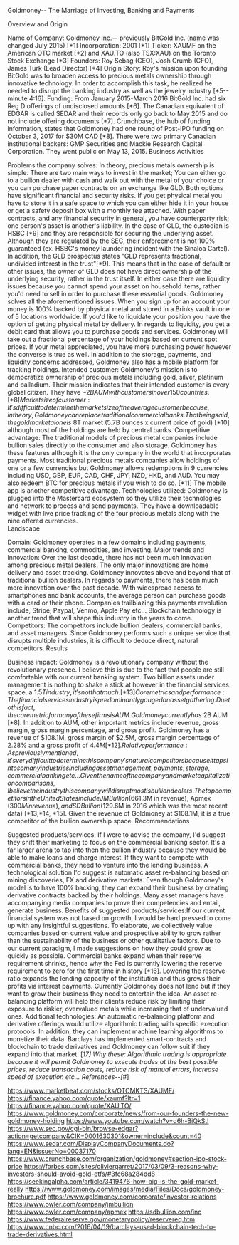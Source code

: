 Goldmoney-- The Marriage of Investing, Banking and Payments

Overview and Origin

Name of Company: Goldmoney Inc.-- previously BitGold Inc. (name was changed July 2015) [*1]
Incorporation: 2001 [*1]
Ticker: XAUMF on the American OTC market [*2] and XAU.TO (also TSX:XAU) on the Toronto Stock Exchange [*3]
Founders: Roy Sebag (CEO), Josh Crumb (CFO), James Turk (Lead Director) [*4]
Origin Story: Roy's mission upon founding BitGold was to broaden access to precious metals ownership through innovative technology.  In order to accomplish this task, he realized he needed to disrupt the banking industry as well as the jewelry industry [*5--minute 4:16]. 
Funding: From January 2015-March 2016 BitGold Inc. had six Reg D offerings of undisclosed amounts [*6]. The Canadian equivalent of EDGAR is called SEDAR and their records only go back to May 2015 and do not include offering documents [*7]. Crunchbase, the hub of funding information, states that Goldmoney had one round of Post-IPO funding on October 3, 2017 for $30M CAD [*8]. There were two primary Canadian institutional backers: GMP Securities and Mackie Research Capital Corporation. They went public on May 13, 2015.
Business Activities

Problems the company solves: In theory, precious metals ownership is simple.  There are two main ways to invest in the market; You can either go to a bullion dealer with cash and walk out with the metal of your choice or you can purchase paper contracts on an exchange like GLD.  Both options have significant financial and security risks.  If you get physical metal you have to store it in a safe space to which you can either hide it in your house or get a safety deposit box with a monthly fee attached.  With paper contracts, and any financial security in general, you have counterparty risk; one person's asset is another's liability.  In the case of GLD, the custodian is HSBC [*9] and they are responsible for securing the underlying asset.  Although they are regulated by the SEC, their enforcement is not 100% guaranteed (ex. HSBC's money laundering incident with the Sinaloa Cartel).  In addition, the GLD prospectus states "GLD represents fractional, undivided interest in the trust"[*9]. This means that in the case of default or other issues, the owner of GLD does not have direct ownership of the underlying security, rather in the trust itself.  In either case there are liquidity issues because you cannot spend your asset on household items, rather you'd need to sell in order to purchase these essential goods.  Goldmoney solves all the aforementioned issues.  When you sign up for an account your money is 100% backed by physical metal and stored in a Brinks vault in one of 5 locations worldwide.  If you'd like to liquidate your position you have the option of getting physical metal by delivery.  In regards to liquidity, you get a debit card that allows you to purchase goods and services.  Goldmoney will take out a fractional percentage of your holdings based on current spot prices.  If your metal appreciated, you have more purchasing power however the converse is true as well.  In addition to the storage, payments, and liquidity concerns addressed, Goldmoney also has a mobile platform for tracking holdings.
Intended customer: Goldmoney's mission is to democratize ownership of precious metals including gold, silver, platinum and palladium.  Their mission indicates that their intended customer is every global citizen.  They have ~$2B AUM with customers in over 150 countries. [*8]
Market size of customer: It's difficult to determine the market size of the average customer because, in theory, Goldmoney can replace traditional commercial banks.  That being said, the gold market alone is ~$8T market (5.7B ounces x current price of gold) [*10] although most of the holdings are held by central banks. 
Competitive advantage: The traditional models of precious metal companies include bullion sales directly to the consumer and also storage.  Goldmoney has these features although it is the only company in the world that incorporates payments.  Most traditional precious metals companies allow holdings of one or a few currencies but Goldmoney allows redemptions in 9 currencies including USD, GBP, EUR, CAD, CHF, JPY, NZD, HKD, and AUD.  You may also redeem BTC for precious metals if you wish to do so.  [*11]  The mobile app is another competitive advantage.
Technologies utilized: Goldmoney is plugged into the Mastercard ecosystem so they utilize their technologies and network to process and send payments.  They have a downloadable widget with live price tracking of the four precious metals along with the nine offered currencies.   
Landscape

Domain: Goldmoney operates in a few domains including payments, commercial banking, commodities, and investing.
Major trends and innovation: Over the last decade, there has not been much innovation among precious metal dealers.  The only major innovations are home delivery and asset tracking.  Goldmoney innovates above and beyond that of traditional bullion dealers.  In regards to payments, there has been much more innovation over the past decade.  With widespread access to smartphones and bank accounts, the average person can purchase goods with a card or their phone.  Companies trailblazing this payments revolution include, Stripe, Paypal, Venmo, Apple Pay etc... Blockchain technology is another trend that will shape this industry in the years to come. 
Competitors: The competitors include bullion dealers, commercial banks, and asset managers.  Since Goldmoney performs such a unique service that disrupts multiple industries, it is difficult to deduce direct, natural competitors. 
Results

Business impact: Goldmoney is a revolutionary company without the revolutionary presence.  I believe this is due to the fact that people are still comfortable with our current banking system.  Two billion assets under management is nothing to shake a stick at however in the financial services space, a $1.5T industry, it's not that much.  [*13]
Core metrics and performance: The financial services industry is predominantly gauged on asset gathering.  Due to this fact, the core metric for many of these firms is AUM.  Goldmoney currently has ~$2B AUM [*8].  In addition to AUM, other important metrics include revenue, gross margin, gross margin percentage, and gross profit.  Goldmoney has a revenue of $108.1M, gross margin of $2.5M, gross margin percentage of 2.28% and a gross profit of $4.4M [*12].
Relative performance: As previously mentioned, it's very difficult to determine this company's natural competitors because it taps into so many industries including asset management, payments, storage, commercial banking etc...  Given the name of the company and market capitalization comparisons, I believe the industry this company will disrupt most is bullion dealers.  The top competitors in the United States include JM Bullion ($661.3M in revenue), Apmex ($300M in revenue), and SD Bullion ($129.6M in 2016 which was the most recent data) [*13,*14, *15].  Given the revenue of Goldmoney at $108.1M, it is a true competitor of the bullion ownership space.
Recommendations

Suggested products/services: If I were to advise the company, I'd suggest they shift their marketing to focus on the commercial banking sector.  It's a far larger arena to tap into then the bullion industry because they would be able to make loans and charge interest.  If they want to compete with commercial banks, they need to venture into the lending business.  A technological solution I'd suggest is automatic asset re-balancing based on mining discoveries, FX and derivative markets.  Even though Goldmoney's model is to have 100% backing, they can expand their business by creating derivative contracts backed by their holdings.  Many asset managers have accompanying media companies to prove their competencies and entail, generate business. 
Benefits of suggested products/services:If our current financial system was not based on growth, I would be hard pressed to come up with any insightful suggestions.  To elaborate, we collectively value companies based on current value and prospective ability to grow rather than the sustainability of the business or other qualitative factors. Due to our current paradigm, I made suggestions on how they could grow as quickly as possible.  Commercial banks expand when their reserve requirement shrinks, hence why the Fed is currently lowering the reserve requirement to zero for the first time in history [*16].  Lowering the reserve ratio expands the lending capacity of the institution and thus grows their profits via interest payments.  Currently Goldmoney does not lend but if they want to grow their business they need to entertain the idea.  An asset re-balancing platform will help their clients reduce risk by limiting their exposure to riskier, overvalued metals while increasing that of undervalued ones. 
Additional technologies: An automatic re-balancing platform and derivative offerings would utilize algorithmic trading with specific execution protocols.  In addition, they can implement machine learning algorithms to monetize their data. Barclays has implemented smart-contracts and blockchain to trade derivatives and Goldmoney can follow suit if they expand into that market. [*17]
Why these: Algorithmic trading is appropriate because it will permit Goldmoney to execute trades at the best possible prices, reduce transaction costs, reduce risk of manual errors, increase speed of execution etc...
References--[*#]

https://www.marketbeat.com/stocks/OTCMKTS/XAUMF/
https://finance.yahoo.com/quote/xaumf?ltr=1
https://finance.yahoo.com/quote/XAU.TO/
https://www.goldmoney.com/corporate/news/from-our-founders-the-new-goldmoney-holding
https://www.youtube.com/watch?v=d6h-BiQkStI
https://www.sec.gov/cgi-bin/browse-edgar?action=getcompany&CIK=0001630301&owner=include&count=40
https://www.sedar.com/DisplayCompanyDocuments.do?lang=EN&issuerNo=00037170
https://www.crunchbase.com/organization/goldmoney#section-ipo-stock-price
https://forbes.com/sites/oliviergarret/2017/03/09/3-reasons-why-investors-should-avoid-gold-etfs/#3fc68a284dd8
https://seekingalpha.com/article/3419476-how-big-is-the-gold-market-really
https://www.goldmoney.com/images/media/Files/Docs/goldmoney-brochure.pdf
https://www.goldmoney.com/corporate/investor-relations
https://www.owler.com/company/jmbullion
https://www.owler.com/company/apmex
https://sdbullion.com/inc
https://www.federalreserve.gov/monetarypolicy/reservereq.htm
https://www.cnbc.com/2016/04/19/barclays-used-blockchain-tech-to-trade-derivatives.html
